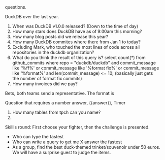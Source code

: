 
questions.

DuckDB over the last year.
1. When was DuckDB v1.0.0 released? (Down to the time of day)
2. How many stars does DuckDB have as of 9:00am this morning?
3. How many blog posts did we release this year?
4. How many DuckDB commites where there from Jan 1 to today?
5. Excluding Mark, who touched the most lines of code across all repositories in the duckdb organization?
6. What do you think the result of this query is? select count(*) from github_commits where repo = "duckdb/duckdb" and commit_message like '%ff%' or commit_message like '%format fix%' or commit_message like '%format%' and len(commit_message) <= 10; (basically just gets the number of format fix commits)
7. How many invoices did we pay?


Bets, both teams send a representative. The format is  

Question that requires a number answer, {{answer}}, Timer

1. How many tables from tpch can you name?
2. 


Skillls round:
First choose your fighter, then the challenge is presented.
- Who can type the fastest
- Who can write a query to get me X answer the fastest
- As a group, find the best duck-themed trinket/souvenoir under 50 euros. We will have a surprise guest to judge the items.
